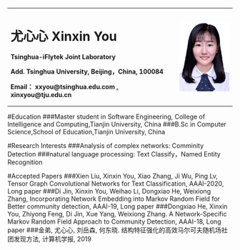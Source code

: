 <table border="0">
  <tr>
    <td width="75%">
      <h1>尤心心 Xinxin You</h1>
      <p><b>Tsinghua-iFlytek Joint Laboratory  </b></p>
      <p><b>Add. Tsinghua University, Beijing，China, 100084  </b></p>
      <p><b>Email： xxyou@tsinghua.edu.com , xinxyou@tju.edu.cn  </b></p>
    </td>
    <td width="25%">
      <img src="/xinxinyou.jpg" width="100%">      
    </td>
  </tr>
</table>


#Education
###Master student in Software Engineering, College of Intelligence and Computing,Tianjin University, China 
###B.Sc in Computer Science,School of Education,Tianjin University, China 
 
 
#Research Interests
###Analysis of complex networks: Comminity Detection
###natural language processing: Text Classify，Named Entity Recognition


#Accepted Papers
###Xien Liu, Xinxin You, Xiao Zhang, Ji Wu, Ping Lv, Tensor Graph Convolutional Networks for Text Classification, AAAI-2020, Long paper
###Di Jin, Xinxin You, Weihao Li, Dongxiao He, Weixiong Zhang, Incorporating Network Embedding into Markov Random Field for Better community detection, AAAI-19, Long paper
###Dongxiao He, Xinxin You, Zhiyong Feng, Di Jin, Xue Yang, Weixiong Zhang. A Network-Specific Markov Random Field Approach to Community Detection, AAAI-18, Long paper
###金弟, 尤心心, 刘岳森, 何东晓. 结构特征强化的高效马尔可夫随机场社团发现方法, 计算机学报, 2019
